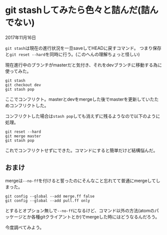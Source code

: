 # git stashしてみたら色々と詰んだ(詰んでない)

2017年11月16日

`git stash`は現在の進行状況を一旦saveしてHEADに戻すコマンド。
つまり保存と`git reset --hard`を同時に行う。(このへんの理解ちょっと怪しい)


現在進行中のブランチがmasterだと気付き、それをdevブランチに移動する為に使ってみた。

```
git stash
git checkout dev
git stash pop
```

ここでコンフリクト。masterとdevをmergeした後でmasterを更新していたためコンフリクトした。

コンフリクトした場合は`stash pop`しても消えずに残るようなので以下のように処理。
```
git reset --hard
git merge master
git stash pop
```

これでコンフリクトせずにできた。コマンドにすると簡単だけど結構悩んだ。

## おまけ

mergeは`--no-ff`を付けると誓ったのにそんなこと忘れてて普通にmergeしてしまった。

```
git config --global --add merge.ff false
git config --global --add pull.ff only
```

とするとオプション無しで`--no-ff`になるけど、コマンド以外の方法(atomのパッケージとか各種gitクライアントとか)でmergeした時にはどうなるんだろう。

今度調べてみよう。
